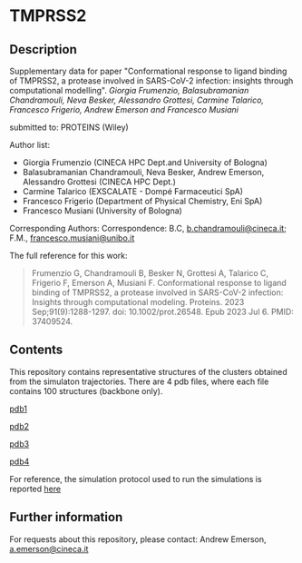 # TMPRSS2

## Description
Supplementary data for paper "Conformational response to ligand binding of TMPRSS2, a protease involved in SARS-CoV-2 infection: insights through computational modelling".
*Giorgia Frumenzio, Balasubramanian Chandramouli, Neva Besker, Alessandro Grottesi, Carmine Talarico, Francesco Frigerio, Andrew Emerson and Francesco Musiani*

submitted to: PROTEINS (Wiley)

Author list: 
- Giorgia Frumenzio (CINECA HPC Dept.and University of Bologna)
- Balasubramanian Chandramouli, Neva Besker, Andrew Emerson, Alessandro Grottesi (CINECA HPC Dept.)
- Carmine Talarico (EXSCALATE - Dompé Farmaceutici SpA)
- Francesco Frigerio (Department of Physical Chemistry, Eni SpA)
- Francesco Musiani (University of Bologna)

Corresponding Authors: Correspondence: B.C, b.chandramouli@cineca.it; F.M., francesco.musiani@unibo.it

The full reference for this work:

>Frumenzio G, Chandramouli B, Besker N, Grottesi A, Talarico C, Frigerio F, Emerson A, Musiani F. Conformational response to ligand binding of TMPRSS2, a protease involved in SARS-CoV-2 infection: Insights through computational modeling. Proteins. 2023 Sep;91(9):1288-1297. doi: 10.1002/prot.26548. Epub 2023 Jul 6. PMID: 37409524.

## Contents
This repository contains representative structures of the clusters obtained from the simulaton trajectories. There are 4 pdb files, where each file contains 100 structures (backbone only).

[pdb1](C1.pdb)

[pdb2](C2.pdb)

[pdb3](C3.pdb)

[pdb4](C4.pdb)

For reference, the simulation protocol used to run the simulations is reported [here](README.txt)
## Further information
For requests about this repository, please contact: Andrew Emerson, a.emerson@cineca.it 

